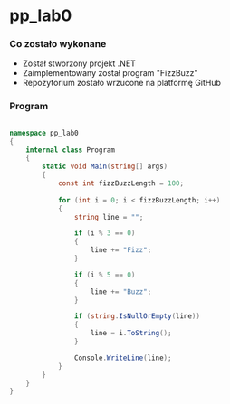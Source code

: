 ﻿# pp_lab0

### Co zostało wykonane

- Został stworzony projekt .NET
- Zaimplementowany został program "FizzBuzz"
- Repozytorium zostało wrzucone na platformę GitHub

### Program

```C#

namespace pp_lab0
{
    internal class Program
    {
        static void Main(string[] args)
        {
            const int fizzBuzzLength = 100;
            
            for (int i = 0; i < fizzBuzzLength; i++)
            {
                string line = "";

                if (i % 3 == 0)
                {
                    line += "Fizz";
                }

                if (i % 5 == 0)
                {
                    line += "Buzz";
                }

                if (string.IsNullOrEmpty(line))
                {
                    line = i.ToString();
                }

                Console.WriteLine(line);
            }
        }
    }
}


```